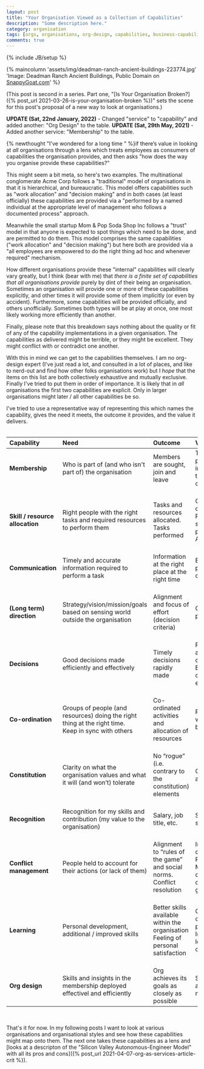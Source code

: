 ```yaml
---
layout: post
title: "Your Organisation Viewed as a Collection of Capabilities"
description: "Some description here."
category: organisation
tags: [orgs, organisations, org-design, capabilities, business-capabilities]
comments: true
---
```

{% include JB/setup %}

{% maincolumn 'assets/img/deadman-ranch-ancient-buildings-223774.jpg' 'Image: Deadman Ranch Ancient Buildings, Public Domain on <a href="https://snappygoat.com/free-public-domain-images-deadman_ranch_ancient_buildings_37">SnappyGoat.com</a>' %}

(This post is second in a series.  Part one, "[Is Your Organisation Broken?]({% post_url 2021-03-26-is-your-organisation-broken %})" sets the scene for this post's proposal of a new way to look at organisations.)

**UPDATE (Sat, 22nd January, 2022)** - Changed "service" to "capability" and added another: "Org Design" to the table.
**UPDATE (Sat, 29th May, 2021)** - Added another service: "Membership" to the table.

{% newthought "I've wondered for a long time " %}if there’s value in looking at _all_ organisations through a lens which treats employees as consumers of capabilities the organisation provides, and then asks "how does the way you organise provide these capabilities?"

This might seem a bit meta, so here's two examples. The multinational conglomerate Acme Corp follows a "traditional" model of organisations in that it is hierarchical, and bureaucratic.  This model offers capabilities such as "work allocation" and "decision making" and in both cases (at least officially) these capabilities are provided via a "performed by a named individual at the appropriate level of management who follows a documented process" approach.

Meanwhile the small startup Mom & Pop Soda Shop Inc follows a "trust" model in that anyone is expected to spot things which need to be done, and are permitted to do them.  This model comprises the same capabilities ("work allocation" and "decision making") but here both are provided via a "all employees are empowered to do the right thing ad hoc and whenever required" mechanism.

How different organisations provide these "internal" capabilities will clearly vary greatly, but I think (bear with me) that _there is a finite set of capabilities that all organisations provide_ purely by dint of their being an organisation.  Sometimes an organisation will provide one or more of these capabilities explicitly, and other times it will provide some of them implicitly (or even by accident).  Furthermore, some capabilities will be provided officially, and others unofficially. Sometimes both types will be at play at once, one most likely working more efficiently than another.  

Finally, please note that this breakdown says nothing about the quality or fit of any of the capability implementations in a given organisation.  The capabilities as delivered might be terrible, or they might be excellent.  They might conflict with or contradict one another.

With this in mind we can get to the capabilities themselves.  I am no org-design expert (I've just read a lot, and consulted in a lot of places, and like to nerd-out and find how other folks organisations work) but I _hope_ that the items on this list are both collectively exhaustive and mutually exclusive.  Finally I've tried to put them in order of importance.  It is likely that in _all_ organisations the first two capabilities are explicit. Only in larger organisations might later / all other capabilities be so.

I've tried to use a representative way of representing this which names the capability, gives the need it meets, the outcome it provides, and the value it delivers.<BR/><BR/>

|**Capability** |**Need**|**Outcome**|**Value**|
|:--------|:--------|:--------|:--------|
**Membership** | Who is part of (and who isn't part of) the organisation | Members are sought, join and leave | The right people are involved in the organisation. |
<BR/>**Skill / resource allocation**  | <BR/>Right people with the right tasks and required resources to perform them | <BR/>Tasks and resources allocated.<BR/>Tasks performed | <BR/>Quality outputs.<BR/>Personal sense of purpose.<BR/>Accountability 
<BR/>**Communication** | <BR/>Timely and accurate information required to perform a task | <BR/>Information at the right place at the right time | <BR/>Efficient and productive organisation 
<BR/>**(Long term) direction** | <BR/>Strategy/vision/mission/goals based on sensing world outside the organisation | <BR/>Alignment and focus of effort (decision criteria) | <BR/>Organisational purpose
<BR/>**Decisions** | <BR/>Good decisions made efficiently and effectively | <BR/>Timely decisions rapidly made | <BR/>Progress aligned with direction.<BR/>Efficient use of people’s efforts
<BR/>**Co-ordination** | <BR/>Groups of people (and resources) doing the right thing at the right time.<BR/>Keep in sync with others | <BR/>Co-ordinated activities and allocation of resources | <BR/>Reduction in waiting / blocking
<BR/>**Constitution** | <BR/>Clarity on what the organisation values and what it will (and won’t) tolerate | <BR/>No “rogue” (i.e. contrary to the constitution) elements | <BR/>Clear checks and balances
<BR/>**Recognition** | <BR/>Recognition for my skills and contribution (my value to the organisation) | <BR/>Salary, job title, etc. | <BR/>Sense of self-worth
<BR/>**Conflict management** | <BR/>People held to account for their actions (or lack of them) | <BR/>Alignment to  “rules of the game” and social norms.<BR/>Conflict resolution | <BR/>Increased collaboration.<BR/>Predictability.<BR/>More efficient delivery of organisational goals
<BR/>**Learning** | <BR/>Personal development, additional / improved skills | <BR/>Better skills available within the organisation<BR/>Feeling of personal satisfaction | <BR/>Greater organisational productivity. Increased loyalty to the organisation
<BR/>**Org design** | <BR/>Skills and insights in the membership deployed effectivel and efficiently  | <BR/>Org achieves its goals as closely as possible  | <BR/>Structure is an enabler / multipler

<BR/>

That's it for now. In my following posts I want to look at various organisations and organisational styles and see how these capabilities might map onto them.  The next one takes these capabilities as a lens and [looks at a descripton of the "Silicon Valley Autonomous-Engineer Model" with all its pros and cons]({% post_url 2021-04-07-org-as-services-article-crit %}).


<!--Joe Schrag: It might be interesting to think around which are directly important to the members and which are a byproduct of the org.  For example, for the individual,  the need for community is huge, especially with shared purpose.  To need others and to be needed.  To be a contributor to the tribe.  Seems like that could be 1 + 6 (skills + constitution).  On the other hand, I would argue 5 (coordination) is not directly as important to the individual, but needed in an org.
It might be helpful to think of them in a hierarchy as well.  A lot in common here with Maslow’s hierarchy.
Perhaps also worth noting that specific versions of some of these needs can lead to less desirable results.  The one the comes to mind is conquest (perhaps part of 3).  Some individuals have a need for it, and many orgs prioritize it. -->

